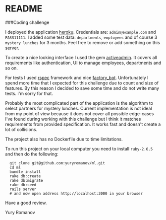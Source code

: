 # README

###Coding challenge 

I deployed the application [heroku](https://murmuring-escarpment-79264.herokuapp.com/admin/). Credentials are: `admin@example.com` and `PASS11111`.
I added some test data: `departments`, `employees` and of course 3 `mystery lunches` for 3 months. Feel free to remove or add something on this server.

To create a nice looking interface I used the gem [activeadmin](https://github.com/activeadmin/activeadmin). It covers all requirements like authentication, UI to manage employees, departments and so on.

For tests I used [rspec](https://github.com/rspec/rspec-rails) framework and nice [factory_bot](https://github.com/thoughtbot/factory_bot). Unfortunately I spend more time that I expected for this challenge due to count and size of features. By this reason I decided to save some time and do not write many tests. I'm sorry for that.

Probably the most complicated part of the application is the algorithm to select partners for mystery lunches. Current implementation is not ideal from my point of view because it does not cover all possible edge-cases I've found during working with this challenge but I think it matches requirements from provided specification. It works fast and doesn't create a lot of collisions.

The project also has no Dockerfile due to time limitations.

To run this project on your local computer you need to install `ruby-2.6.5` and then do the following:
```
  git clone git@github.com:yuryromanov/ml.git
  cd ml
  bundle install
  rake db:create
  rake db:migrate
  rake db:seed
  rails server
  # and now open address http://localhost:3000 in your browser
```

Have a good review.

Yury Romanov

